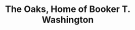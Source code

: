 ---
layout: repo
title: "The Oaks, Home of Booker T. Washington"
id: 11105
permalink: repos/11105/
---